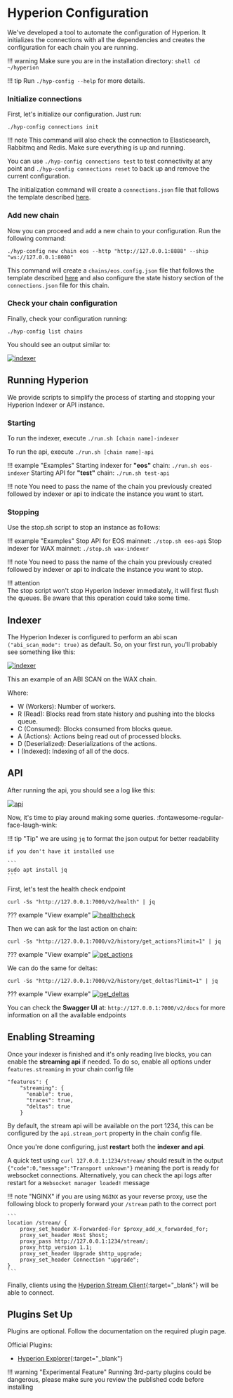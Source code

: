 # Hyperion Configuration

We've developed a tool to automate the configuration of Hyperion. It initializes the connections with all the
dependencies and creates the configuration for each chain you are running.

!!! warning
    Make sure you are in the installation directory:
    ```shell
    cd ~/hyperion
    ```

!!! tip
    Run `./hyp-config --help` for more details.

### Initialize connections

First, let's initialize our configuration. Just run:

```
./hyp-config connections init
```

!!! note
    This command will also check the connection to Elasticsearch, Rabbitmq and Redis. Make sure everything is up and
    running.

You can use `./hyp-config connections test` to test connectivity at any point and `./hyp-config connections reset` to back up and remove the current configuration.

The initialization command will create a `connections.json` file that follows the template described [here](connections.md).

### Add new chain

Now you can proceed and add a new chain to your configuration. Run the following command:

```
./hyp-config new chain eos --http "http://127.0.0.1:8888" --ship "ws://127.0.0.1:8080"
```

This command will create a `chains/eos.config.json` file that follows the template described [here](chain.md) and also configure the state history section of the `connections.json` file for this chain.

### Check your chain configuration

Finally, check your configuration running:

```
./hyp-config list chains
```

You should see an output similar to:

[![indexer](../../assets/img/configured_chains.png)](../../assets/img/configured_chains.png)

## Running Hyperion

We provide scripts to simplify the process of starting and stopping your Hyperion Indexer or API instance.

### Starting

To run the indexer, execute `./run.sh [chain name]-indexer`

To run the api, execute `./run.sh [chain name]-api`

!!! example "Examples"
    Starting indexer for **"eos"** chain:
    ```
    ./run.sh eos-indexer
    ```
    Starting API for **"test"** chain:
    ```
    ./run.sh test-api
    ```

!!! note
    You need to pass the name of the chain you previously created followed by indexer or api to indicate the instance
    you want to start.

### Stopping

Use the stop.sh script to stop an instance as follows:

!!! example "Examples"
    Stop API for EOS mainnet:
    ```
    ./stop.sh eos-api
    ```
    Stop indexer for WAX mainnet:
    ```
    ./stop.sh wax-indexer
    ```

!!! note
    You need to pass the name of the chain you previously created followed by indexer or api to indicate the instance
    you want to stop.

!!! attention  
    The stop script won't stop Hyperion Indexer immediately, it will first flush the queues. Be aware that this
    operation could take some time.

## Indexer
The Hyperion Indexer is configured to perform an abi scan `("abi_scan_mode": true)` as default. So, on your first run,
you'll probably see something like this:

[![indexer](../../assets/img/indexer.png)](../../assets/img/indexer.png)

This an example of an ABI SCAN on the WAX chain.

Where:

  - W (Workers): Number of workers.
  - R (Read): Blocks read from state history and pushing into the blocks queue.
  - C (Consumed): Blocks consumed from blocks queue.
  - A (Actions): Actions being read out of processed blocks.
  - D (Deserialized): Deserializations of the actions.
  - I (Indexed): Indexing of all of the docs.


## API
After running the api, you should see a log like this:

 [![api](../../assets/img/api.png)](../../assets/img/api.png)

Now, it's time to play around making some queries. :fontawesome-regular-face-laugh-wink:

!!! tip "Tip"
    we are using `jq` to format the json output for better readability

    if you don't have it installed use

    ```
    sudo apt install jq
    ```

First, let's test the health check endpoint

```
curl -Ss "http://127.0.0.1:7000/v2/health" | jq
```

??? example "View example"
    [![healthcheck](../../assets/img/healthcheck.png)](../../assets/img/healthcheck.png)

Then we can ask for the last action on chain:

```
curl -Ss "http://127.0.0.1:7000/v2/history/get_actions?limit=1" | jq
```

??? example "View example"
    [![get_actions](../../assets/img/get_actions.png)](../../assets/img/get_actions.png)

We can do the same for deltas:

```
curl -Ss "http://127.0.0.1:7000/v2/history/get_deltas?limit=1" | jq
```

??? example "View example"
    [![get_deltas](../../assets/img/get_deltas.png)](../../assets/img/get_deltas.png)

You can check the **Swagger UI** at: `http://127.0.0.1:7000/v2/docs` for more information on all the available endpoints

## Enabling Streaming

Once your indexer is finished and it's only reading live blocks, you can enable the **streaming api** if needed. To do so, enable all options under `features.streaming` in your chain config file

```
"features": {
    "streaming": {
      "enable": true,
      "traces": true,
      "deltas": true
    }
```

By default, the stream api will be available on the port 1234, this can be configured by the `api.stream_port` property in the chain config file.

Once you're done configuring, just **restart** both the **indexer and api**.

A quick test using `curl 127.0.0.1:1234/stream/` should result in the output `{"code":0,"message":"Transport unknown"}` meaning the port is ready for websocket connections.
Alternatively, you can check the api logs after restart for a `Websocket manager loaded!` message

!!! note "NGINX"
    if you are using `NGINX` as your reverse proxy, use the following block to properly forward your `/stream` path to the correct port
    
    ```
    location /stream/ {
        proxy_set_header X-Forwarded-For $proxy_add_x_forwarded_for;
        proxy_set_header Host $host;
        proxy_pass http://127.0.0.1:1234/stream/;
        proxy_http_version 1.1;
        proxy_set_header Upgrade $http_upgrade;
        proxy_set_header Connection "upgrade";
    }
    ```

[//]: # (!!! tip "Tip")

[//]: # (    check our Proxy Guide for full `NGINX` or `HAProxy` examples.)

Finally, clients using the [Hyperion Stream Client](https://github.com/eosrio/hyperion-stream-client){:target="_blank"} will be able to connect.

## Plugins Set Up

Plugins are optional. Follow the documentation on the required plugin page.

Official Plugins:

- [Hyperion Explorer](https://github.com/eosrio/hyperion-explorer-plugin/tree/develop){:target="_blank"}

!!! warning "Experimental Feature"
Running 3rd-party plugins could be dangerous, please make sure you review the published code before installing
